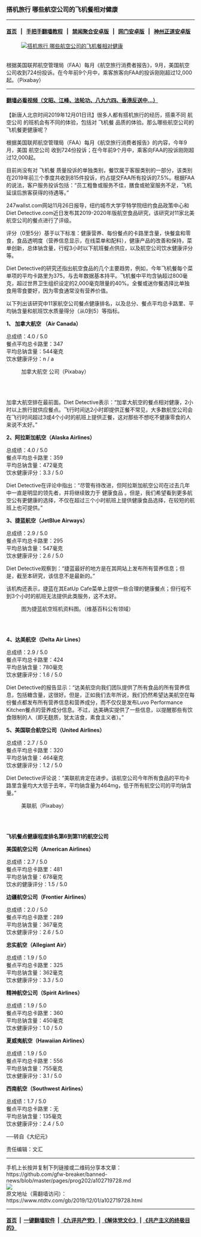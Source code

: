 ### 搭机旅行 哪些航空公司的飞机餐相对健康
------------------------

#### [首页](https://github.com/gfw-breaker/banned-news/blob/master/README.md) &nbsp;&nbsp;|&nbsp;&nbsp; [手把手翻墙教程](https://github.com/gfw-breaker/guides/wiki) &nbsp;&nbsp;|&nbsp;&nbsp; [禁闻聚合安卓版](https://github.com/gfw-breaker/bn-android) &nbsp;&nbsp;|&nbsp;&nbsp; [网门安卓版](https://github.com/oGate2/oGate) &nbsp;&nbsp;|&nbsp;&nbsp; [神州正道安卓版](https://github.com/SzzdOgate/update) 



<div><div class="featured_image">
 <a href="https://i.ntdtv.com/assets/uploads/2019/12/aircraft-1583871_1280-800x450.jpg" target="_blank">
  <figure>
   <img alt="搭机旅行 哪些航空公司的飞机餐相对健康" src="https://i.ntdtv.com/assets/uploads/2019/12/aircraft-1583871_1280-800x450.jpg"/>
  </figure><br/>
 </a>
 <span class="caption">
  根据美国联邦航空管理局（FAA）每月《航空旅行消费者报告》，9月，美国航空公司收到724份投诉。在今年前9个月中，乘客旅客向FAA的投诉刚刚超过12,000起。（Pixabay）
 </span>
</div>
</div><hr/>

#### [翻墙必看视频（文昭、江峰、法轮功、八九六四、香港反送中...）](https://github.com/gfw-breaker/banned-news/blob/master/pages/links.md)

<div><div class="post_content" itemprop="articleBody">
 <p>
  【新唐人北京时间2019年12月01日讯】很多人都有搭机旅行的经历，搭乘不同
  <ok href="https://www.ntdtv.com/gb/航空公司.htm">
   航空公司
  </ok>
  的班机会有不同的体验，包括对
  <ok href="https://www.ntdtv.com/gb/飞机餐.htm">
   飞机餐
  </ok>
  品质的体验。那么哪些航空公司的飞机餐更健康呢？
 </p>
 <p>
  根据美国联邦航空管理局（FAA）每月《航空旅行消费者报告》的内容，今年9月，美国
  <ok href="https://www.ntdtv.com/gb/航空公司.htm">
   航空公司
  </ok>
  收到724份投诉；在今年前9个月中，乘客向FAA的投诉刚刚超过12,000起。
 </p>
 <p>
  目前尚没有对
  <ok href="https://www.ntdtv.com/gb/飞机餐.htm">
   飞机餐
  </ok>
  质量投诉的单独类别，餐饮属于客服类别的一部分，该类别在2019年前三个季度共收到815件投诉，约占提交FAA所有投诉的7.5%。根据FAA的说法，客户服务投诉包括：“员工粗鲁或服务不佳，膳食或舱室服务不足，飞机延误后旅客获得的待遇等。”
 </p>
 <p>
  247wallst.com网站11月26日报导，纽约城市大学亨特学院纽约食品政策中心和Diet Detective.com近日发布其2019-2020年版航空食品研究，该研究对11家北美航空公司的餐点进行了评级。
 </p>
 <p>
  评分（0至5分）基于以下标准：健康营养、每份餐点的卡路里含量，快餐盒和零食，食品透明度（营养信息显示，在线菜单和配料），健康产品的改善和保持，菜单创新，总体钠含量，行程3小时以下航班餐点供应，以及航空公司饮水健康评分等。
 </p>
 <p>
  Diet Detective的研究还指出航空食品的几个主要趋势，例如，今年飞机餐每个菜单项的平均卡路里为375，与去年数据基本持平。飞机餐中平均含钠超过800毫克，超过世界卫生组织设定的2,000毫克限量的40%。全餐或迷你餐选择比单独食用零食要好，因为零食通常没有营养价值。
 </p>
 <p>
  以下列出该研究中11家航空公司餐点健康排名，以及总分、餐点平均总卡路里、平均钠含量和航班饮水质量得分（从0到5）等指标。
 </p>
 <p>
  <strong>
   1、
   <ok href="https://www.ntdtv.com/gb/加拿大航空.htm">
    加拿大航空
   </ok>
   （Air Canada）
  </strong>
 </p>
 <p>
  总成绩：4.0 / 5.0
  <br/>
  餐点平均总卡路里：347
  <br/>
  平均总钠含量：544毫克
  <br/>
  饮水健康评分：n / a
 </p>
 <figure class="wp-caption alignnone" id="attachment_102719735" style="width: 600px">
  <img alt="" class="size-medium wp-image-102719735" src="https://i.ntdtv.com/assets/uploads/2019/12/air-port-996517_960_720-600x450.jpg">
   <br/><figcaption class="wp-caption-text">
    <ok href="https://www.ntdtv.com/gb/加拿大航空.htm">
     加拿大航空
    </ok>
    公司（Pixabay）
   </figcaption><br/>
  </img>
 </figure><br/>
 <p>
  加拿大航空排在最前面。Diet Detective表示：“加拿大航空的餐点相对健康，2小时以上旅行就供应餐点。飞行时间达2小时即提供正餐不常见，大多数航空公司会在飞行时间超过3或4个小时的航班上提供正餐，这对那些不想吃不健康零食的人来说不太好。”
 </p>
 <p>
  <strong>
   2、阿拉斯加航空（Alaska Airlines）
  </strong>
 </p>
 <p>
  总成绩：4.0 / 5.0
  <br/>
  餐点平均总卡路里：359
  <br/>
  平均总钠含量：472毫克
  <br/>
  饮水健康评分：3.3 / 5.0
 </p>
 <p>
  Diet Detective在评论中指出：“尽管有待改进，但阿拉斯加航空公司在过去几年中一直是明显的领先者，并将继续致力于
  <ok href="https://www.ntdtv.com/gb/健康食品.htm">
   健康食品
  </ok>
  。但是，我们希望看到更多航空公有更健康的选择，不仅在超过三个小时航班上提供健康食品选择，在较短的航班上也可提供。”
 </p>
 <p>
  <strong>
   3、捷蓝航空（JetBlue Airways）
  </strong>
 </p>
 <p>
  总成绩：2.9 / 5.0
  <br/>
  餐点平均总卡路里：295
  <br/>
  平均总钠含量：547毫克
  <br/>
  饮水健康评分：2.6 / 5.0
 </p>
 <p>
  Diet Detective观察到：“捷蓝最好的地方是在其网站上发布所有营养信息；但是，截至本研究，该信息不是最新的。”
 </p>
 <p>
  该机构还表示，捷蓝在其EatUp Cafe菜单上提供一些合理的健康餐点；但行程不到3个小时的航班无法提供此类服务，这不太好。
 </p>
 <figure class="wp-caption alignnone" id="attachment_102719731" style="width: 600px">
  <img alt="" class="size-medium wp-image-102719731" src="https://i.ntdtv.com/assets/uploads/2019/12/JetBlue-600x400-600x400.jpg">
   <br/><figcaption class="wp-caption-text">
    图为捷蓝航空班机资料图。（维基百科公有领域）
   </figcaption><br/>
  </img>
 </figure><br/>
 <p>
  <strong>
   4、达美航空（Delta Air Lines）
  </strong>
 </p>
 <p>
  总成绩：2.9 / 5.0
  <br/>
  餐点平均总卡路里：424
  <br/>
  平均总钠含量：780毫克
  <br/>
  饮水健康评分：1.6 / 5.0
 </p>
 <p>
  Diet Detective的报告显示：“达美航空向我们团队提供了所有食品的所有营养信息，包括糖含量，这很好。但是，正如我们去年所说，我们仍然希望达美航空在每份餐点都发布所有营养信息和营养成分，而不仅仅是发布Luvo Performance Kitchen餐点的营养成分信息。不过，达美确实提供了一些信息，以提醒那些有饮食限制的人（即无麸质，犹太洁食，素食主义者）。”
 </p>
 <p>
  <strong>
   5、美国联合航空公司（United Airlines）
  </strong>
 </p>
 <p>
  总成绩：2.7 / 5.0
  <br/>
  餐点平均总卡路里：320
  <br/>
  平均总钠含量：464毫克
  <br/>
  饮水健康评分：1.2 / 5.0
 </p>
 <p>
  Diet Detective评论说：“美联航肯定在进步。该航空公司今年所有食品的平均卡路里含量均大大低于去年，平均钠含量为464mg，低于所有航空公司的平均钠含量。”
 </p>
 <figure class="wp-caption alignnone" id="attachment_102719733" style="width: 594px">
  <img alt="" class="wp-image-102719733" src="https://i.ntdtv.com/assets/uploads/2019/12/airplane-744865_960_720-600x399.jpg"/>
  <br/><figcaption class="wp-caption-text">
   美联航（Pixabay）
  </figcaption><br/>
 </figure><br/>
 <p>
  <strong>
   飞机餐点健康程度排名第6到第11的航空公司
  </strong>
 </p>
 <p>
  <strong>
   美国航空公司（American Airlines）
  </strong>
 </p>
 <p>
  总成绩：2.7 / 5.0
  <br/>
  餐点平均总卡路里：481
  <br/>
  平均总钠含量：678毫克
  <br/>
  饮水的健康评分：1.5 / 5.0
 </p>
 <p>
  <strong>
   边疆航空公司（Frontier Airlines）
  </strong>
 </p>
 <p>
  总成绩：2.0 / 5.0
  <br/>
  餐点平均总卡路里：289
  <br/>
  平均总钠含量：367毫克
  <br/>
  饮水健康评分：2.6 / 5.0
 </p>
 <p>
  <strong>
   忠实航空（Allegiant Air）
  </strong>
 </p>
 <p>
  总成绩：1.9 / 5.0
  <br/>
  餐点平均总卡路里：325
  <br/>
  平均总钠含量：362毫克
  <br/>
  饮水健康评分：3.3 / 5.0
 </p>
 <p>
  <strong>
   精神航空公司（Spirit Airlines）
  </strong>
 </p>
 <p>
  总成绩：1.9 / 5.0
  <br/>
  餐点平均总卡路里：360
  <br/>
  平均总钠含量：450毫克
  <br/>
  饮水健康评分：1.0 / 5.0
 </p>
 <p>
  <strong>
   夏威夷航空（Hawaiian Airlines）
  </strong>
 </p>
 <p>
  总成绩：1.9 / 5.0
  <br/>
  餐点平均总卡路里：556
  <br/>
  平均总钠含量：755毫克
  <br/>
  饮水健康评分：3.1 / 5.0
 </p>
 <p>
  <strong>
   西南航空（Southwest Airlines）
  </strong>
 </p>
 <p>
  总成绩：1.7 / 5.0
  <br/>
  餐点平均总卡路里：无
  <br/>
  平均总钠含量：135毫克
  <br/>
  饮水健康评分：2.4 / 5.0
 </p>
 <p>
  ──转自《大纪元》
 </p>
 <p>
  责任编辑：文汇
 </p>
 <div class="single_ad">
 </div>
</div>
</div>
<hr/>
手机上长按并复制下列链接或二维码分享本文章：<br/>
https://github.com/gfw-breaker/banned-news/blob/master/pages/prog202/a102719728.md <br/>
<a href='https://github.com/gfw-breaker/banned-news/blob/master/pages/prog202/a102719728.md'><img src='https://github.com/gfw-breaker/banned-news/blob/master/pages/prog202/a102719728.md.png'/></a> <br/>
原文地址（需翻墙访问）：https://www.ntdtv.com/gb/2019/12/01/a102719728.html


------------------------
#### [首页](https://github.com/gfw-breaker/banned-news/blob/master/README.md) &nbsp;|&nbsp; [一键翻墙软件](https://github.com/gfw-breaker/nogfw/blob/master/README.md) &nbsp;| [《九评共产党》](https://github.com/gfw-breaker/9ping.md/blob/master/README.md#九评之一评共产党是什么) | [《解体党文化》](https://github.com/gfw-breaker/jtdwh.md/blob/master/README.md) | [《共产主义的终极目的》](https://github.com/gfw-breaker/gczydzjmd.md/blob/master/README.md)


<img src='http://gfw-breaker.win/banned-news/pages/prog202/a102719728.md' width='0px' height='0px'/>